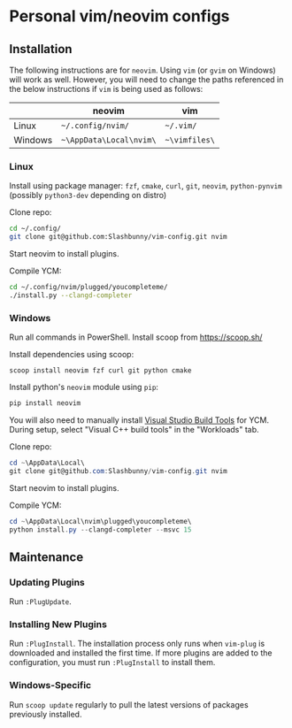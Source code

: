 # Personal vim/neovim configs

## Installation

The following instructions are for `neovim`. Using `vim` (or `gvim` on Windows)
will work as well. However, you will need to change the paths referenced in the
below instructions if `vim` is being used as follows:

|         | neovim                  | vim           |
| ----    | ----                    | ----          |
| Linux   | `~/.config/nvim/`       | `~/.vim/`     |
| Windows | `~\AppData\Local\nvim\` | `~\vimfiles\` |


### Linux

Install using package manager: `fzf`, `cmake`, `curl`, `git`,
`neovim`, `python-pynvim` (possibly `python3-dev` depending on distro)

Clone repo:

````bash
cd ~/.config/
git clone git@github.com:Slashbunny/vim-config.git nvim
````

Start neovim to install plugins.

Compile YCM:

```bash
cd ~/.config/nvim/plugged/youcompleteme/
./install.py --clangd-completer
```

### Windows

Run all commands in PowerShell. Install scoop from https://scoop.sh/

Install dependencies using scoop:

```
scoop install neovim fzf curl git python cmake
```

Install python's `neovim` module using `pip`:

```powershell
pip install neovim
```

You will also need to manually install
[Visual Studio Build Tools](https://visualstudio.microsoft.com/thank-you-downloading-visual-studio/?sku=BuildTools&rel=15) for YCM. During setup, select "Visual C++
 build tools" in the "Workloads" tab.

Clone repo:

```powershell
cd ~\AppData\Local\
git clone git@github.com:Slashbunny/vim-config.git nvim
```

Start neovim to install plugins.

Compile YCM:

```powershell
cd ~\AppData\Local\nvim\plugged\youcompleteme\
python install.py --clangd-completer --msvc 15
```

## Maintenance

### Updating Plugins

Run `:PlugUpdate`.

### Installing New Plugins

Run `:PlugInstall`. The installation process only runs when `vim-plug` is
downloaded and installed the first time. If more plugins are added to the
configuration, you must run `:PlugInstall` to install them.

### Windows-Specific

Run `scoop update` regularly to pull the latest versions
of packages previously installed.


